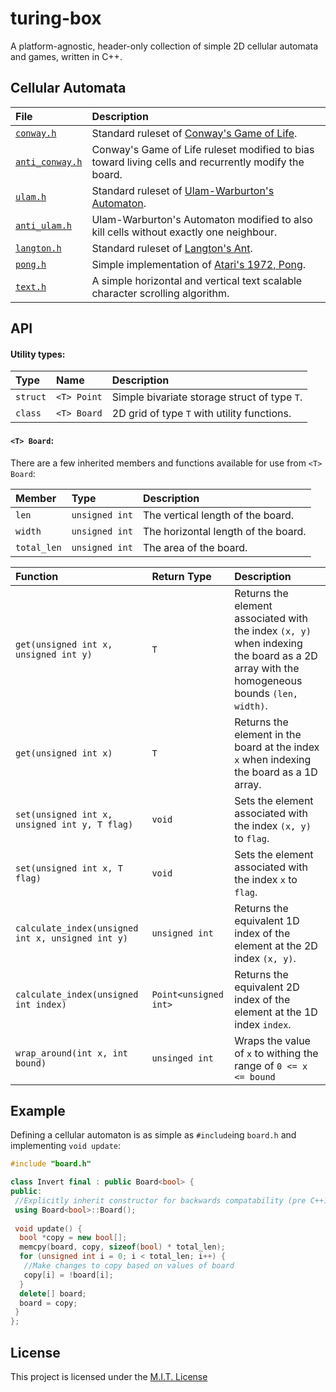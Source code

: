 # turing-box
A platform-agnostic, header-only collection of simple 2D cellular automata and games, written in C++.

## Cellular Automata
| File  | Description |
| :--- | :--- |
| [`conway.h`](https://github.com/Matthewacon/turing-box/blob/master/include/conway.h)  | Standard ruleset of [Conway's Game of Life](https://en.wikipedia.org/wiki/Conway%27s_Game_of_Life#Rules).  |
| [`anti_conway.h`](https://github.com/Matthewacon/turing-box/blob/master/include/anti_conway.h)  | Conway's Game of Life ruleset modified to bias toward living cells and recurrently modify the board.  |
| [`ulam.h`](https://github.com/Matthewacon/turing-box/blob/master/include/ulam.h) | Standard ruleset of [Ulam-Warburton's Automaton](https://en.wikipedia.org/wiki/Ulam%E2%80%93Warburton_automaton). |
| [`anti_ulam.h`](https://github.com/Matthewacon/turing-box/blob/master/include/anti_ulam.h) | Ulam-Warburton's Automaton modified to also kill cells without exactly one neighbour. |
| [`langton.h`]() | Standard ruleset of [Langton's Ant](https://en.wikipedia.org/wiki/Langton's_ant#Rules). |
| [`pong.h`](https://github.com/Matthewacon/turing-box/blob/master/include/pong.h) | Simple implementation of [Atari's 1972, Pong](https://en.wikipedia.org/wiki/Pong). |
| [`text.h`](https://github.com/Matthewacon/turing-box/blob/master/include/text.h) | A simple horizontal and vertical text scalable character scrolling algorithm. |

## API
#### Utility types:
| Type  | Name | Description |
| :-- | :-- | :-- |
| `struct` | `<T> Point` | Simple bivariate storage struct of type `T`. |
| `class` | `<T> Board` | 2D grid of type `T` with utility functions. |

#### `<T> Board`:
There are a few inherited members and functions available for use from `<T> Board`:

| Member | Type | Description |
| :--- | :--- | :--- |
| `len` | `unsigned int` | The vertical length of the board. |
| `width` | `unsigned int` | The horizontal length of the board. |
| `total_len` | `unsigned int` | The area of the board. |

| Function | Return Type | Description |
| :--- | :--- | :--- |
| `get(unsigned int x, unsigned int y)` | `T` | Returns the element associated with the index `(x, y)` when indexing the board as a 2D array with the homogeneous bounds `(len, width)`. |
| `get(unsigned int x)` | `T` | Returns the element in the board at the index `x` when indexing the board as a 1D array. |
| `set(unsigned int x, unsigned int y, T flag)` | `void` | Sets the element associated with the index `(x, y)` to `flag`. |
| `set(unsigned int x, T flag)` | `void` | Sets the element associated with the index `x` to `flag`. |
| `calculate_index(unsigned int x, unsigned int y)` | `unsigned int` | Returns the equivalent 1D index of the element at the 2D index `(x, y)`. |
| `calculate_index(unsigned int index)` | `Point<unsigned int>` | Returns the equivalent 2D index of the element at the 1D index `index`. |
| `wrap_around(int x, int bound)` | `unsinged int` | Wraps the value of `x` to withing the range of `0 <= x <= bound` |

## Example
Defining a cellular automaton is as simple as `#include`ing `board.h` and implementing `void update`:
```cpp
#include "board.h"

class Invert final : public Board<bool> {
public:
 //Explicitly inherit constructor for backwards compatability (pre C++11)
 using Board<bool>::Board();
 
 void update() {
  bool *copy = new bool[];
  memcpy(board, copy, sizeof(bool) * total_len);
  for (unsigned int i = 0; i < total_len; i++) {
   //Make changes to copy based on values of board
   copy[i] = !board[i];
  }
  delete[] board;
  board = copy;
 }
};
```

## License
This project is licensed under the [M.I.T. License](https://github.com/Matthewacon/turing-box/blob/master/LICENSE)
